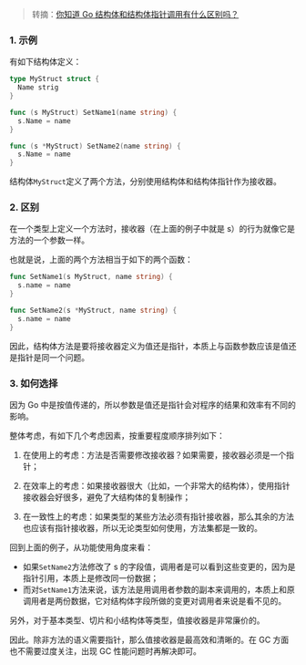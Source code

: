 > 转摘：[你知道 Go 结构体和结构体指针调用有什么区别吗？](https://mp.weixin.qq.com/s/g-D_eVh-8JaIoRne09bJ3Q)

### 1. 示例

有如下结构体定义：

```go
type MyStruct struct {
  Name strig
}

func (s MyStruct) SetName1(name string) {
  s.Name = name
}

func (s *MyStruct) SetName2(name string) {
  s.Name = name
}
```

结构体`MyStruct`定义了两个方法，分别使用结构体和结构体指针作为接收器。

### 2. 区别

在一个类型上定义一个方法时，接收器（在上面的例子中就是 s）的行为就像它是方法的一个参数一样。

也就是说，上面的两个方法相当于如下的两个函数：

```go
func SetName1(s MyStruct, name string) {
  s.name = name
}

func SetName2(s *MyStruct, name string) {
  s.name = name
}
```

因此，结构体方法是要将接收器定义为值还是指针，本质上与函数参数应该是值还是指针是同一个问题。

### 3. 如何选择

因为 Go 中是按值传递的，所以参数是值还是指针会对程序的结果和效率有不同的影响。

整体考虑，有如下几个考虑因素，按重要程度顺序排列如下：

1. 在使用上的考虑：方法是否需要修改接收器？如果需要，接收器必须是一个指针；

2. 在效率上的考虑：如果接收器很大（比如，一个非常大的结构体），使用指针接收器会好很多，避免了大结构体的复制操作；

3. 在一致性上的考虑：如果类型的某些方法必须有指针接收器，那么其余的方法也应该有指针接收器，所以无论类型如何使用，方法集都是一致的。

回到上面的例子，从功能使用角度来看：

* 如果`SetName2`方法修改了 s 的字段值，调用者是可以看到这些变更的，因为是指针引用，本质上是修改同一份数据；
* 而对`SetName1`方法来说，该方法是用调用者参数的副本来调用的，本质上和原调用者是两份数据，它对结构体字段所做的变更对调用者来说是看不见的。

另外，对于基本类型、切片和小结构体等类型，值接收器是非常廉价的。

因此。除非方法的语义需要指针，那么值接收器是最高效和清晰的。在 GC 方面也不需要过度关注，出现 GC 性能问题时再解决即可。

